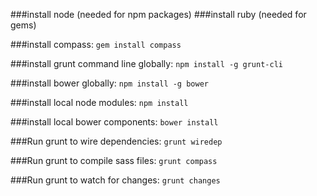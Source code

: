 ###install node (needed for npm packages)
###install ruby (needed for gems)

###install compass:
`gem install compass`

###install grunt command line globally:
`npm install -g grunt-cli`

###install bower globally:
`npm install -g bower`

###install local node modules:
`npm install`

###install local bower components:
`bower install`

###Run grunt to wire dependencies:
`grunt wiredep`

###Run grunt to compile sass files:
`grunt compass`

###Run grunt to watch for changes:
`grunt changes`
